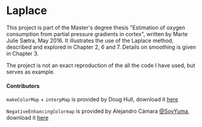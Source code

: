 # Laplace

This project is part of the Master's degree thesis 
"Estimation of oxygen consumption
from partial pressure gradients in cortex", written by Marte Julie Sætra, May 2016.
It illustrates the use of the Laplace method, described and explored in Chapter 
2, 6 and 7. Details on smoothing is given in Chapter 3.

The project is not an exact reproduction of the all the code I have used, but serves
as example.

#### Contributors
`makeColorMap` + `interpMap` is provided by Doug Hull, download it [here](http://www.mathworks.com/matlabcentral/fileexchange/17552-makecolormap)

`NegativeEnhancingColormap` is provided by Alejandro Cámara [@SoyYuma](https://github.com/SoyYuma), download it [here](http://acamara.es/blog/2013/01/negative-enhancing-colormap-for-matlab/)

